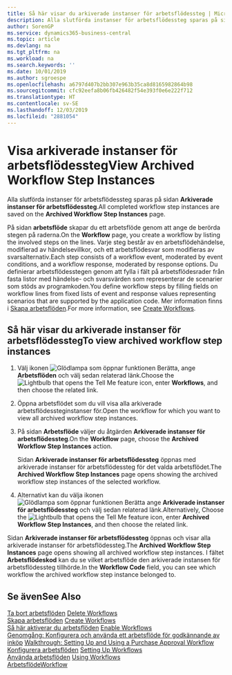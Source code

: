 ```yaml
---
title: Så här visar du arkiverade instanser för arbetsflödessteg | Microsoft Docs
description: Alla slutförda instanser för arbetsflödessteg sparas på sidan **Arkiverade instanser för arbetsflödessteg**.
author: SorenGP
ms.service: dynamics365-business-central
ms.topic: article
ms.devlang: na
ms.tgt_pltfrm: na
ms.workload: na
ms.search.keywords: ''
ms.date: 10/01/2019
ms.author: sgroespe
ms.openlocfilehash: a6797d407b2bb307e963b35ca8d8165982864b98
ms.sourcegitcommit: cfc92eefa8b06fb426482f54e393f0e6e222f712
ms.translationtype: HT
ms.contentlocale: sv-SE
ms.lasthandoff: 12/03/2019
ms.locfileid: "2881054"
---
```

# <a name="view-archived-workflow-step-instances"></a><span data-ttu-id="adcd6-103">Visa arkiverade instanser för arbetsflödessteg</span><span class="sxs-lookup"><span data-stu-id="adcd6-103">View Archived Workflow Step Instances</span></span>
<span data-ttu-id="adcd6-104">Alla slutförda instanser för arbetsflödessteg sparas på sidan **Arkiverade instanser för arbetsflödessteg**.</span><span class="sxs-lookup"><span data-stu-id="adcd6-104">All completed workflow step instances are saved on the **Archived Workflow Step Instances** page.</span></span>  

 <span data-ttu-id="adcd6-105">På sidan **arbetsflöde** skapar du ett arbetsflöde genom att ange de berörda stegen på raderna.</span><span class="sxs-lookup"><span data-stu-id="adcd6-105">On the **Workflow** page, you create a workflow by listing the involved steps on the lines.</span></span> <span data-ttu-id="adcd6-106">Varje steg består av en arbetsflödehändelse, modifierad av händelsevillkor, och ett arbetsflödesvar som modifieras av svarsalternativ.</span><span class="sxs-lookup"><span data-stu-id="adcd6-106">Each step consists of a workflow event, moderated by event conditions, and a workflow response, moderated by response options.</span></span> <span data-ttu-id="adcd6-107">Du definierar arbetsflödesstegen genom att fylla i fält på arbetsflödesrader från fasta listor med händelse- och svarsvärden som representerar de scenarier som stöds av programkoden.</span><span class="sxs-lookup"><span data-stu-id="adcd6-107">You define workflow steps by filling fields on workflow lines from fixed lists of event and response values representing scenarios that are supported by the application code.</span></span> <span data-ttu-id="adcd6-108">Mer information finns i [Skapa arbetsflöden](across-how-to-create-workflows.md).</span><span class="sxs-lookup"><span data-stu-id="adcd6-108">For more information, see [Create Workflows](across-how-to-create-workflows.md).</span></span>  

## <a name="to-view-archived-workflow-step-instances"></a><span data-ttu-id="adcd6-109">Så här visar du arkiverade instanser för arbetsflödessteg</span><span class="sxs-lookup"><span data-stu-id="adcd6-109">To view archived workflow step instances</span></span>  
1.  <span data-ttu-id="adcd6-110">Välj ikonen ![Glödlampa som öppnar funktionen Berätta](media/ui-search/search_small.png "Berätta vad du vill göra"), ange **Arbetsflöden** och välj sedan relaterad länk.</span><span class="sxs-lookup"><span data-stu-id="adcd6-110">Choose the ![Lightbulb that opens the Tell Me feature](media/ui-search/search_small.png "Tell me what you want to do") icon, enter **Workflows**, and then choose the related link.</span></span>  
2.  <span data-ttu-id="adcd6-111">Öppna arbetsflödet som du vill visa alla arkiverade arbetsflödessteginstanser för.</span><span class="sxs-lookup"><span data-stu-id="adcd6-111">Open the workflow for which you want to view all archived workflow step instances.</span></span>  
3.  <span data-ttu-id="adcd6-112">På sidan **Arbetsflöde** väljer du åtgärden **Arkiverade instanser för arbetsflödessteg**.</span><span class="sxs-lookup"><span data-stu-id="adcd6-112">On the **Workflow** page, choose the **Archived Workflow Step Instances** action.</span></span>  

    <span data-ttu-id="adcd6-113">Sidan **Arkiverade instanser för arbetsflödessteg** öppnas med arkiverade instanser för arbetsflödessteg för det valda arbetsflödet.</span><span class="sxs-lookup"><span data-stu-id="adcd6-113">The **Archived Workflow Step Instances** page opens showing the archived workflow step instances of the selected workflow.</span></span>  
4.  <span data-ttu-id="adcd6-114">Alternativt kan du välja ikonen ![Glödlampa som öppnar funktionen Berätta](media/ui-search/search_small.png "Berätta vad du vill göra") ange **Arkiverade instanser för arbetsflödessteg** och välj sedan relaterad länk.</span><span class="sxs-lookup"><span data-stu-id="adcd6-114">Alternatively, Choose the ![Lightbulb that opens the Tell Me feature](media/ui-search/search_small.png "Tell me what you want to do") icon, enter **Archived Workflow Step Instances**, and then choose the related link.</span></span>  

<span data-ttu-id="adcd6-115">Sidan **Arkiverade instanser för arbetsflödessteg** öppnas och visar alla arkiverade instanser för arbetsflödessteg.</span><span class="sxs-lookup"><span data-stu-id="adcd6-115">The **Archived Workflow Step Instances** page opens showing all archived workflow step instances.</span></span> <span data-ttu-id="adcd6-116">I fältet **Arbetsflödeskod** kan du se vilket arbetsflöde den arkiverade instansen för arbetsflödessteg tillhörde.</span><span class="sxs-lookup"><span data-stu-id="adcd6-116">In the **Workflow Code** field, you can see which workflow the archived workflow step instance belonged to.</span></span>  

## <a name="see-also"></a><span data-ttu-id="adcd6-117">Se även</span><span class="sxs-lookup"><span data-stu-id="adcd6-117">See Also</span></span>  
 <span data-ttu-id="adcd6-118">[Ta bort arbetsflöden](across-how-to-delete-workflows.md) </span><span class="sxs-lookup"><span data-stu-id="adcd6-118">[Delete Workflows](across-how-to-delete-workflows.md) </span></span>  
 <span data-ttu-id="adcd6-119">[Skapa arbetsflöden](across-how-to-create-workflows.md) </span><span class="sxs-lookup"><span data-stu-id="adcd6-119">[Create Workflows](across-how-to-create-workflows.md) </span></span>  
 <span data-ttu-id="adcd6-120">[Så här aktiverar du arbetsflöden](across-how-to-enable-workflows.md) </span><span class="sxs-lookup"><span data-stu-id="adcd6-120">[Enable Workflows](across-how-to-enable-workflows.md) </span></span>  
 <span data-ttu-id="adcd6-121">[Genomgång: Konfigurera och använda ett arbetsflöde för godkännande av inköp](walkthrough-setting-up-and-using-a-purchase-approval-workflow.md) </span><span class="sxs-lookup"><span data-stu-id="adcd6-121">[Walkthrough: Setting Up and Using a Purchase Approval Workflow](walkthrough-setting-up-and-using-a-purchase-approval-workflow.md) </span></span>  
 <span data-ttu-id="adcd6-122">[Konfigurera arbetsflöden](across-set-up-workflows.md) </span><span class="sxs-lookup"><span data-stu-id="adcd6-122">[Setting Up Workflows](across-set-up-workflows.md) </span></span>  
 <span data-ttu-id="adcd6-123">[Använda arbetsflöden](across-use-workflows.md) </span><span class="sxs-lookup"><span data-stu-id="adcd6-123">[Using Workflows](across-use-workflows.md) </span></span>  
 [<span data-ttu-id="adcd6-124">Arbetsflöde</span><span class="sxs-lookup"><span data-stu-id="adcd6-124">Workflow</span></span>](across-workflow.md)
